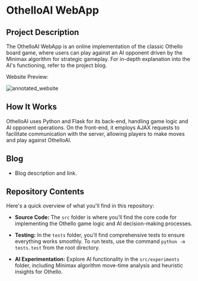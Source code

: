 # OthelloAI WebApp

## Project Description

The OthelloAI WebApp is an online implementation of the classic Othello board game, where users can play against an AI opponent driven by the Minimax algorithm for strategic gameplay. For in-depth explanation into the AI's functioning, refer to the project blog.

Website Preview:

![annotated_website](https://github.com/SHarrison00/othello/assets/86479780/8f1b2f0b-4ed1-4bd9-b2b3-75ac78363d47 "Website Preview: Play against OthelloAI.")

## How It Works

OthelloAI uses Python and Flask for its back-end, handling game logic and AI opponent operations. On the front-end, it employs AJAX requests to facilitate communication with the server, allowing players to make moves and play against OthelloAI.

## Blog

- Blog description and link.

## Repository Contents

Here's a quick overview of what you'll find in this repository:

- **Source Code:** The `src` folder is where you'll find the core code for implementing the Othello game logic and AI decision-making processes.

- **Testing:** In the `tests` folder, you'll find comprehensive tests to ensure everything works smoothly. To run tests, use the command `python -m tests.test` from the root directory.

- **AI Experimentation:** Explore AI functionality in the `src/experiments` folder, including Minimax algorithm move-time analysis and heuristic insights for Othello.
